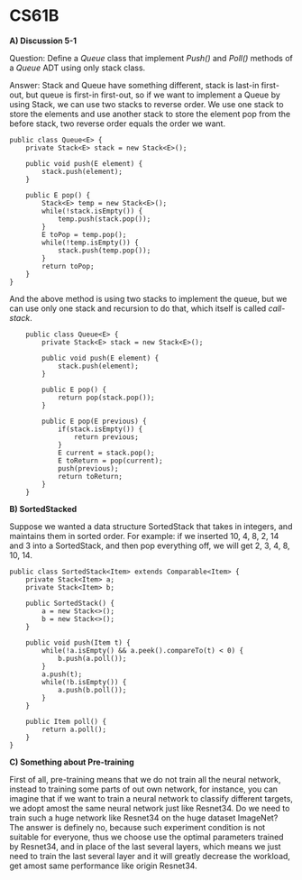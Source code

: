 # CS61B

**A) Discussion 5-1**

Question: Define a *Queue* class that implement *Push()* and *Poll()* methods of a *Queue* ADT using only stack class.

Answer: Stack and Queue have something different, stack is last-in first-out, but queue is first-in first-out, so if we want to implement a Queue by using Stack, we can use two stacks to reverse order. We use one stack to store the elements and use another stack to store the element pop from the before stack, two reverse order equals the order we want.

    public class Queue<E> {
        private Stack<E> stack = new Stack<E>();

        public void push(E element) {
            stack.push(element);
        }

        public E pop() {
            Stack<E> temp = new Stack<E>();
            while(!stack.isEmpty()) {
                temp.push(stack.pop());
            } 
            E toPop = temp.pop();
            while(!temp.isEmpty()) {
                stack.push(temp.pop());
            }
            return toPop;
        }
    }

And the above method is using two stacks to implement the queue, but we can use only one stack and recursion to do that, which itself is called *call-stack*.

        public class Queue<E> {
            private Stack<E> stack = new Stack<E>();

            public void push(E element) {
                stack.push(element);
            }

            public E pop() {
                return pop(stack.pop());
            }

            public E pop(E previous) {
                if(stack.isEmpty()) {
                    return previous;
                }
                E current = stack.pop();
                E toReturn = pop(current);
                push(previous);
                return toReturn;
            }
        }
**B) SortedStacked**

Suppose we wanted a data structure SortedStack that takes in integers, and maintains them in sorted order. For example: if we inserted 10, 4, 8, 2, 14 and 3 into a SortedStack, and then pop everything off, we will get 2, 3, 4, 8, 10, 14.

    public class SortedStack<Item> extends Comparable<Item> {
        private Stack<Item> a;
        private Stack<Item> b;

        public SortedStack() {
            a = new Stack<>();
            b = new Stack<>();
        }

        public void push(Item t) {
            while(!a.isEmpty() && a.peek().compareTo(t) < 0) {
                b.push(a.poll());
            }
            a.push(t);
            while(!b.isEmpty()) {
                a.push(b.poll());
            }
        }

        public Item poll() {
            return a.poll();
        }
    }


**C) Something about Pre-training**

First of all, pre-training means that we do not train all the neural network, instead to training some parts of out own network, for instance, you can imagine that if we want to train a neural network to classify different targets, we adopt amost the same neural network just like Resnet34. Do we need to train such a huge network like Resnet34 on the huge dataset ImageNet? The answer is definely no, because such experiment condition is not suitable for everyone, thus we choose use the optimal parameters trained by Resnet34, and in place of the last several layers, which means we just need to train the last several layer and it will greatly decrease the workload, get amost same performance like origin Resnet34.